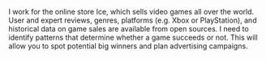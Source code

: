 I work for the online store Ice, which sells video games all over the world. User and expert reviews, genres, platforms (e.g. Xbox or PlayStation), and historical data on game sales are available from open sources. I need to identify patterns that determine whether a game succeeds or not. This will allow you to spot potential big winners and plan advertising campaigns.
